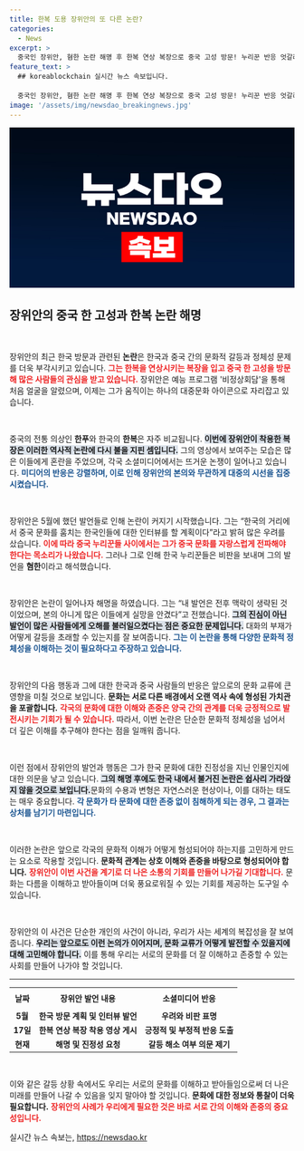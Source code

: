 ```yaml
---
title: 한복 도용 장위안의 또 다른 논란?
categories:
  - News
excerpt: >
  중국인 장위안, 혐한 논란 해명 후 한복 연상 복장으로 중국 고성 방문! 누리꾼 반응 엇갈려, 문화 갈등 이슈로 떠오른 그의 진심은? 클릭해 자세한 내용을 확인하세요!
feature_text: >
  ## koreablockchain 실시간 뉴스 속보입니다.

  중국인 장위안, 혐한 논란 해명 후 한복 연상 복장으로 중국 고성 방문! 누리꾼 반응 엇갈려, 문화 갈등 이슈로 떠오른 그의 진심은? 클릭해 자세한 내용을 확인하세요!
image: '/assets/img/newsdao_breakingnews.jpg'
---
```


<p><img src="/assets/img/newsdao_breakingnews.jpg" alt="koreablockchain 속보" /></p>

<h2 data-ke-size="size26">장위안의 중국 한 고성과 한복 논란 해명</h2>

<p data-ke-size="size16">&nbsp;</p>

<p>장위안의 최근 한국 방문과 관련된 <b>논란</b>은 한국과 중국 간의 문화적 갈등과 정체성 문제를 더욱 부각시키고 있습니다. <b><span style="color: #ee2323;">그는 한복을 연상시키는 복장을 입고 중국 한 고성을 방문해 많은 사람들의 관심을 받고 있습니다.</span></b> 장위안은 예능 프로그램 '비정상회담'을 통해 처음 얼굴을 알렸으며, 이제는 그가 움직이는 하나의 대중문화 아이콘으로 자리잡고 있습니다. </p>

<p data-ke-size="size16">&nbsp;</p>

<p>중국의 전통 의상인 <b>한푸</b>와 한국의 <b>한복</b>은 자주 비교됩니다. <b><span style="background-color: #21538527;">이번에 장위안이 착용한 복장은 이러한 역사적 논란에 다시 불을 지핀 셈입니다.</span></b> 그의 영상에서 보여주는 모습은 많은 이들에게 혼란을 주었으며, 각국 소셜미디어에서는 뜨거운 논쟁이 일어나고 있습니다. <b><span style="color: #1a5490;">미디어의 반응은 강렬하며, 이로 인해 장위안의 본의와 무관하게 대중의 시선을 집중시켰습니다.</span></b></p>

<p data-ke-size="size16">&nbsp;</p>

<p>장위안은 5월에 했던 발언들로 인해 논란이 커지기 시작했습니다. 그는 “한국의 거리에서 중국 문화를 훔치는 한국인들에 대한 인터뷰를 할 계획이다”라고 밝혀 많은 우려를 샀습니다. <b><span style="color: #ee2323;">이에 따라 중국 누리꾼들 사이에서는 그가 중국 문화를 자랑스럽게 전파해야 한다는 목소리가 나왔습니다.</span></b> 그러나 그로 인해 한국 누리꾼들은 비판을 보내며 그의 발언을 <b>혐한</b>이라고 해석했습니다. </p>

<p data-ke-size="size16">&nbsp;</p>

<p>장위안은 논란이 일어나자 해명을 하였습니다. 그는 “내 발언은 전후 맥락이 생략된 것이었으며, 본의 아니게 많은 이들에게 실망을 안겼다”고 전했습니다. <b><span style="background-color: #21538527;">그의 진심이 아닌 발언이 많은 사람들에게 오해를 불러일으켰다는 점은 중요한 문제입니다.</span></b> 대화의 부재가 어떻게 갈등을 초래할 수 있는지를 잘 보여줍니다. <b><span style="color: #1a5490;">그는 이 논란을 통해 다양한 문화적 정체성을 이해하는 것이 필요하다고 주장하고 있습니다.</span></b></p>

<p data-ke-size="size16">&nbsp;</p>

<p>장위안의 다음 행동과 그에 대한 한국과 중국 사람들의 반응은 앞으로의 문화 교류에 큰 영향을 미칠 것으로 보입니다. <b>문화는 서로 다른 배경에서 오랜 역사 속에 형성된 가치관을 포괄합니다.</b> <b><span style="color: #ee2323;">각국의 문화에 대한 이해와 존중은 양국 간의 관계를 더욱 긍정적으로 발전시키는 기회가 될 수 있습니다.</span></b> 따라서, 이번 논란은 단순한 문화적 정체성을 넘어서 더 깊은 이해를 추구해야 한다는 점을 일깨워 줍니다.</p>

<p data-ke-size="size16">&nbsp;</p>

<p>이런 점에서 장위안의 발언과 행동은 그가 한국 문화에 대한 진정성을 지닌 인물인지에 대한 의문을 낳고 있습니다. <b><span style="background-color: #21538527;">그의 해명 후에도 한국 내에서 불거진 논란은 쉽사리 가라앉지 않을 것으로 보입니다.</span></b>문화의 수용과 변형은 자연스러운 현상이나, 이를 대하는 태도는 매우 중요합니다. <b><span style="color: #1a5490;">각 문화가 타 문화에 대한 존중 없이 침해하게 되는 경우, 그 결과는 상처를 남기기 마련입니다.</span></b></p>

<p data-ke-size="size16">&nbsp;</p> 

<p>이러한 논란은 앞으로 각국의 문화적 이해가 어떻게 형성되어야 하는지를 고민하게 만드는 요소로 작용할 것입니다. <b>문화적 관계는 상호 이해와 존중을 바탕으로 형성되어야 합니다.</b> <b><span style="color: #ee2323;">장위안이 이번 사건을 계기로 더 나은 소통의 기회를 만들어 나가길 기대합니다.</span></b> 문화는 다름을 이해하고 받아들이며 더욱 풍요로워질 수 있는 기회를 제공하는 도구일 수 있습니다. </p>

<p data-ke-size="size16">&nbsp;</p>

<p>장위안의 이 사건은 단순한 개인의 사건이 아니라, 우리가 사는 세계의 복잡성을 잘 보여줍니다. <b><span style="background-color: #21538527;">우리는 앞으로도 이런 논의가 이어지며, 문화 교류가 어떻게 발전할 수 있을지에 대해 고민해야 합니다.</span></b> 이를 통해 우리는 서로의 문화를 더 잘 이해하고 존중할 수 있는 사회를 만들어 나가야 할 것입니다. </p>

<hr>

<table style="border-collapse: collapse; width: 100%; border: none;">
  <tr>
    <th style="text-align: center; height: 30px;"><b>날짜</b></th>
    <th style="text-align: center; height: 30px;"><b>장위안 발언 내용</b></th>
    <th style="text-align: center; height: 30px;"><b>소셜미디어 반응</b></th>
  </tr>
  <tr>
    <td style="text-align: center; height: 17px;"><b>5월</b></td>
    <td style="text-align: center; height: 17px;"><b>한국 방문 계획 및 인터뷰 발언</b></td>
    <td style="text-align: center; height: 17px;"><b>우려와 비판 표명</b></td>
  </tr>
  <tr>
    <td style="text-align: center; height: 17px;"><b>17일</b></td>
    <td style="text-align: center; height: 17px;"><b>한복 연상 복장 착용 영상 게시</b></td>
    <td style="text-align: center; height: 17px;"><b>긍정적 및 부정적 반응 도출</b></td>
  </tr>
  <tr>
    <td style="text-align: center; height: 17px;"><b>현재</b></td>
    <td style="text-align: center; height: 17px;"><b>해명 및 진정성 요청</b></td>
    <td style="text-align: center; height: 17px;"><b>갈등 해소 여부 의문 제기</b></td>
  </tr>
</table>

<p data-ke-size="size16">&nbsp;</p> 

<p>이와 같은 갈등 상황 속에서도 우리는 서로의 문화를 이해하고 받아들임으로써 더 나은 미래를 만들어 나갈 수 있음을 잊지 말아야 할 것입니다. <b>문화에 대한 정보와 통찰이 더욱 필요합니다.</b> <b><span style="color: #ee2323;">장위안의 사례가 우리에게 필요한 것은 바로 서로 간의 이해와 존중의 중요성입니다.</span></b></p>
실시간 뉴스 속보는, <a href="https://newsdao.kr" rel="dofollow">https://newsdao.kr</a>


